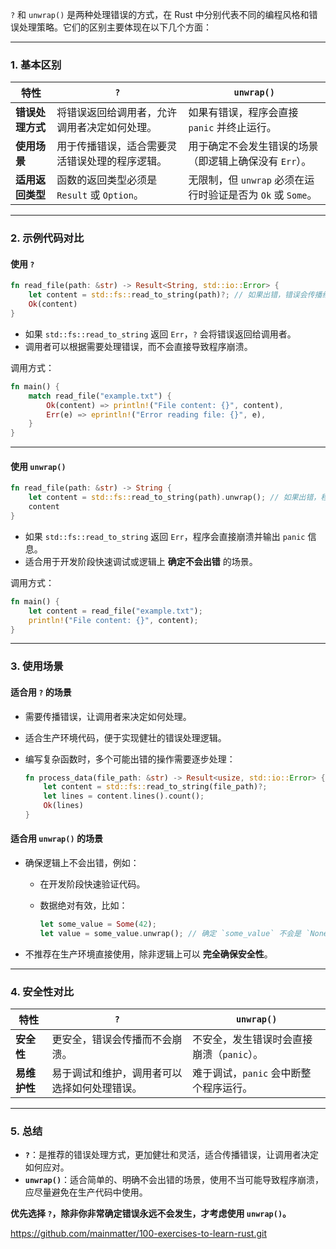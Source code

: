 `?` 和 `unwrap()` 是两种处理错误的方式，在 Rust 中分别代表不同的编程风格和错误处理策略。它们的区别主要体现在以下几个方面：

------

### **1. 基本区别**

| 特性             | `?`                                            | `unwrap()`                                                  |
| ---------------- | ---------------------------------------------- | ----------------------------------------------------------- |
| **错误处理方式** | 将错误返回给调用者，允许调用者决定如何处理。   | 如果有错误，程序会直接 `panic` 并终止运行。                 |
| **使用场景**     | 用于传播错误，适合需要灵活错误处理的程序逻辑。 | 用于确定不会发生错误的场景（即逻辑上确保没有 `Err`）。      |
| **适用返回类型** | 函数的返回类型必须是 `Result` 或 `Option`。    | 无限制，但 `unwrap` 必须在运行时验证是否为 `Ok` 或 `Some`。 |

------

### **2. 示例代码对比**

#### 使用 `?`

```rust
fn read_file(path: &str) -> Result<String, std::io::Error> {
    let content = std::fs::read_to_string(path)?; // 如果出错，错误会传播给调用者
    Ok(content)
}
```

- 如果 `std::fs::read_to_string` 返回 `Err`，`?` 会将错误返回给调用者。
- 调用者可以根据需要处理错误，而不会直接导致程序崩溃。

调用方式：

```rust
fn main() {
    match read_file("example.txt") {
        Ok(content) => println!("File content: {}", content),
        Err(e) => eprintln!("Error reading file: {}", e),
    }
}
```

------

#### 使用 `unwrap()`

```rust
fn read_file(path: &str) -> String {
    let content = std::fs::read_to_string(path).unwrap(); // 如果出错，程序会直接 panic
    content
}
```

- 如果 `std::fs::read_to_string` 返回 `Err`，程序会直接崩溃并输出 `panic` 信息。
- 适合用于开发阶段快速调试或逻辑上 **确定不会出错** 的场景。

调用方式：

```rust
fn main() {
    let content = read_file("example.txt");
    println!("File content: {}", content);
}
```

------

### **3. 使用场景**

#### **适合用 `?` 的场景**

- 需要传播错误，让调用者来决定如何处理。

- 适合生产环境代码，便于实现健壮的错误处理逻辑。

- 编写复杂函数时，多个可能出错的操作需要逐步处理：

  ```rust
  fn process_data(file_path: &str) -> Result<usize, std::io::Error> {
      let content = std::fs::read_to_string(file_path)?;
      let lines = content.lines().count();
      Ok(lines)
  }
  ```

#### **适合用 `unwrap()` 的场景**

- 确保逻辑上不会出错，例如：

  - 在开发阶段快速验证代码。

  - 数据绝对有效，比如：

    ```rust
    let some_value = Some(42);
    let value = some_value.unwrap(); // 确定 `some_value` 不会是 `None`
    ```

- 不推荐在生产环境直接使用，除非逻辑上可以 **完全确保安全性**。

------

### **4. 安全性对比**

| 特性         | `?`                                          | `unwrap()`                                |
| ------------ | -------------------------------------------- | ----------------------------------------- |
| **安全性**   | 更安全，错误会传播而不会崩溃。               | 不安全，发生错误时会直接崩溃（`panic`）。 |
| **易维护性** | 易于调试和维护，调用者可以选择如何处理错误。 | 难于调试，`panic` 会中断整个程序运行。    |

------

### **5. 总结**

- **`?`**：是推荐的错误处理方式，更加健壮和灵活，适合传播错误，让调用者决定如何应对。
- **`unwrap()`**：适合简单的、明确不会出错的场景，使用不当可能导致程序崩溃，应尽量避免在生产代码中使用。

**优先选择 `?`，除非你非常确定错误永远不会发生，才考虑使用 `unwrap()`。**

https://github.com/mainmatter/100-exercises-to-learn-rust.git 